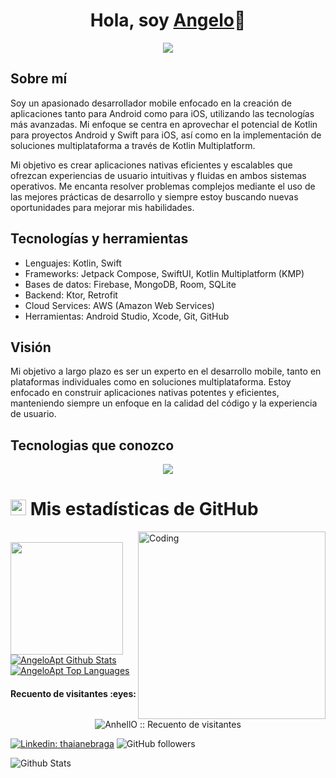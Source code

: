 <h1 align="center">Hola, soy <a href="https://angelopt.carrd.co/">Angelo</a>👋</h1>

<p align="center">
<img src="https://readme-typing-svg.herokuapp.com?size=36&duration=2500&lines=HOLA!+-+¡Bienvenido+a+mi+perfil!;+HELLO!+-+Welcome+to+my+profile!;+BONJOUR!+-+Bienvenue+sur+mon+profil!;+CIAO!+-+Benvenuto+nel+mi+profilo!;+안녕하세요!+-+제+프로필에+오신+것을+환영합니다!;+こんにちは!+-+私のプロフィールへようこそ！;+你好!+-+欢迎来到我的个人资料;+Привет!+-+Добро+пожаловать+на+мой+профиль!" > 
</p>

## Sobre mí

Soy un apasionado desarrollador mobile enfocado en la creación de aplicaciones tanto para Android como para iOS, utilizando las tecnologías más avanzadas. Mi enfoque se centra en aprovechar el potencial de Kotlin para proyectos Android y Swift para iOS, así como en la implementación de soluciones multiplataforma a través de Kotlin Multiplatform.

Mi objetivo es crear aplicaciones nativas eficientes y escalables que ofrezcan experiencias de usuario intuitivas y fluidas en ambos sistemas operativos. Me encanta resolver problemas complejos mediante el uso de las mejores prácticas de desarrollo y siempre estoy buscando nuevas oportunidades para mejorar mis habilidades.

## Tecnologías y herramientas

- Lenguajes: Kotlin, Swift
- Frameworks: Jetpack Compose, SwiftUI, Kotlin Multiplatform (KMP)
- Bases de datos: Firebase, MongoDB, Room, SQLite
- Backend: Ktor, Retrofit
- Cloud Services: AWS (Amazon Web Services)
- Herramientas: Android Studio, Xcode, Git, GitHub

## Visión

Mi objetivo a largo plazo es ser un experto en el desarrollo mobile, tanto en plataformas individuales como en soluciones multiplataforma. Estoy enfocado en construir aplicaciones nativas potentes y eficientes, manteniendo siempre un enfoque en la calidad del código y la experiencia de usuario.


## Tecnologias que conozco

<!--tech stack icons-->
<p align="center">
  <a href="https://skillicons.dev">
    <img src="https://skillicons.dev/icons?i=kotlin,swift,java,javascript,python,ktor,firebase,git,androidstudio,apple,windows,mongodb,sqlite,gradle,aws,github,stackoverflow,cpp,css,postgres,figma,html,bootstrap,linux,kali,ubuntu,mysql,nodejs,jquery,postman,react,kubernetes,npm,vscode,idea,pycharm,sublime,robloxstudio,lua,discord&perline=14" />
  </a>
</p>

# <img src="https://media.giphy.com/media/iY8CRBdQXODJSCERIr/giphy.gif" width="25"> <b>Mis estadísticas de GitHub
</b> 
<img align="right" alt="Coding" width="300" src="https://cdn.dribbble.com/users/1277312/screenshots/14733298/media/39b1045e593737587dd60e42c8422d1f.gif" >
<br>

<img height="180em" src="https://streak-stats.demolab.com?user=AngeloApt&theme=tokyonight&hide_border=true&border_radius="/>

<br/>
    <a href="https://github.com/AngeloApt/github-readme-stats"><img alt="AngeloApt Github Stats" src="https://github-readme-stats.vercel.app/api?username=AngeloApt&show_icons=true&count_private=true&theme=react&hide_border=true&bg_color=0D1117" /></a>
  <a href="https://github.com/AngeloApt/github-readme-stats"><img alt="AngeloApt Top Languages" src="https://github-readme-stats.vercel.app/api/top-langs/?username=AngeloApt&langs_count=8&count_private=true&layout=compact&theme=react&hide_border=true&bg_color=0D1117" /></a>
  <br/>

<h4 align="center">Recuento de visitantes :eyes:</h4>

<p align="center"><img src="https://profile-counter.glitch.me/{AngeloApt}/count.svg" alt="AnhellO :: Recuento de visitantes" /></p>

[![Linkedin: thaianebraga](https://img.shields.io/badge/-angelopt-blue?style=flat-square&logo=Linkedin&logoColor=white&link=https://www.linkedin.com/in/angelopt/)](https://www.linkedin.com/in/Angelopt/)
![GitHub followers](https://img.shields.io/github/followers/AngeloApt?style=social)


<img src="https://raw.githubusercontent.com/bornmay/bornmay/Update/svg/Bottom.svg" alt="Github Stats" />
<!-- Connect with me -->
<!--h2 w

<!-- Connect with me -->
<!--h2 w
